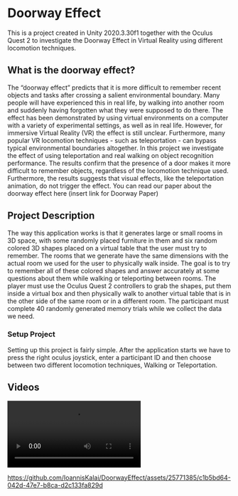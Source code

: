 # Doorway Effect
This is a project created in Unity 2020.3.30f1 together with the Oculus Quest 2 to investigate the Doorway Effect in Virtual Reality using different locomotion techniques.


## What is the doorway effect?
The “doorway effect” predicts that it is more difficult to remember recent objects and tasks after crossing a salient environmental boundary. Many people will have experienced this in real life, by walking into another room and suddenly having forgotten what they were supposed to do there. The effect has been demonstrated by using virtual environments on a computer with a variety of experimental settings, as well as in real life. However, for immersive Virtual Reality (VR) the effect is still unclear. Furthermore, many popular VR locomotion techniques - such as teleportation - can bypass typical environmental boundaries altogether. In this project we investigate the effect of using teleportation and real walking on object recognition performance. The results confirm that the presence of a door makes it more difficult to remember objects, regardless of the locomotion technique used. Furthermore, the results suggests that visual effects, like the teleportation animation, do not trigger the effect.
You can read our paper about the doorway effect here (insert link for Doorway Paper)

## Project Description
The way this application works is that it generates large or small rooms in 3D space, with some randomly placed furniture in them and six random colored 3D shapes placed on a virtual table that the user must try to remember. 
The rooms that we generate have the same dimensions with the actual room we used for the user to physically walk inside.
The goal is to try to remember all of these colored shapes and answer accurately at some questions about them while walking or teleporting between rooms.
The player must use the Oculus Quest 2 controllers to grab the shapes, put them inside a virtual box and then physically walk to another virtual table that is in the other side of the same room or in a different room.
The participant must complete 40 randomly generated memory trials while we collect the data we need.

### Setup Project
Setting up this project is fairly simple. After the application starts we have to press the right oculus joystick, enter a participant ID and then choose between two different locomotion techniques, Walking or Teleportation.

## Videos


<video src = "https://github.com/IoannisKalai/DoorwayEffect/assets/25771385/d8480dd0-7b50-45ce-98c6-5e2f1666bdae" controls width="300">kala</video>



https://github.com/IoannisKalai/DoorwayEffect/assets/25771385/c1b5bd64-042d-47e7-b8ca-d2c133fa829d

